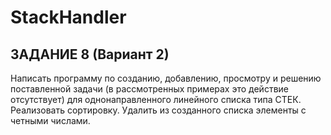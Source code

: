 # StackHandler

## ЗАДАНИЕ 8 (Вариант 2)

Написать программу по созданию, добавлению, просмотру и решению 
поставленной задачи (в рассмотренных примерах это действие отсутствует) 
для однонаправленного линейного списка типа СТЕК. Реализовать сортировку.
Удалить из созданного списка элементы с четными числами.
